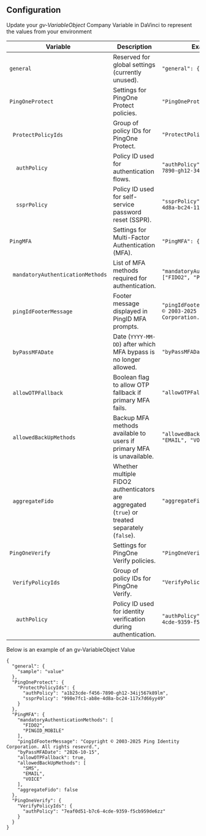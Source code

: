 ## Configuration 
Update your *gv-VariableObject* Company Variable in DaVinci to represent the values from your environment 

| Variable                           | Description                                                                                    | Example Value                                                                                   |
| ---------------------------------- | ---------------------------------------------------------------------------------------------- | ----------------------------------------------------------------------------------------------- |
| `general`                          | Reserved for global settings (currently unused).                                               | `"general": {"sample": "value"}`                                                                |
| `PingOneProtect`                   | Settings for PingOne Protect policies.                                                         | `"PingOneProtect": {}`                                                                          |
|   `ProtectPolicyIds`               | Group of policy IDs for PingOne Protect.                                                       | `"ProtectPolicyIds": {}`                                                                        |
|     `authPolicy`                   | Policy ID used for authentication flows.                                                       | `"authPolicy": "a1b23cde-f456-7890-gh12-34ij567k89lm"`                                          |
|     `ssprPolicy`                   | Policy ID used for self-service password reset (SSPR).                                         | `"ssprPolicy": "998e7fc1-ab8e-4d8a-bc24-117x7d66yy49"`                                          |
| `PingMFA`                          | Settings for Multi-Factor Authentication (MFA).                                                | `"PingMFA": {}`                                                                                 |
|   `mandatoryAuthenticationMethods` | List of MFA methods required for authentication.                                               | `"mandatoryAuthenticationMethods": ["FIDO2", "PINGID_MOBILE"]`                                  |
|   `pingIdFooterMessage`            | Footer message displayed in PingID MFA prompts.                                                | `"pingIdFooterMessage": "Copyright © 2003-2025 Ping Identity Corporation. All rights resevrd."` |
|   `byPassMFADate`                  | Date (`YYYY-MM-DD`) after which MFA bypass is no longer allowed.                               | `"byPassMFADate": "2026-10-15"`                                                                 |
|   `allowOTPFallback`               | Boolean flag to allow OTP fallback if primary MFA fails.                                       | `"allowOTPFallback": true`                                                                      |
|   `allowedBackUpMethods`           | Backup MFA methods available to users if primary MFA is unavailable.                           | `"allowedBackUpMethods": ["SMS", "EMAIL", "VOICE"]`                                             |
|   `aggregateFido`                  | Whether multiple FIDO2 authenticators are aggregated (`true`) or treated separately (`false`). | `"aggregateFido": false`                                                                        |
| `PingOneVerify`                    | Settings for PingOne Verify policies.                                                          | `"PingOneVerify": {}`                                                                           |
|   `VerifyPolicyIds`                | Group of policy IDs for PingOne Verify.                                                        | `"VerifyPolicyIds": {}`                                                                         |
|     `authPolicy`                   | Policy ID used for identity verification during authentication.                                | `"authPolicy": "7eaf0d51-b7c6-4cde-9359-f5cb959de6zz"`                                          |

Below is an example of an gv-VariableObject Value
```
{
  "general": {
    "sample": "value"
  },
  "PingOneProtect": {
    "ProtectPolicyIds": {
      "authPolicy": "a1b23cde-f456-7890-gh12-34ij567k89lm",
      "ssprPolicy": "998e7fc1-ab8e-4d8a-bc24-117x7d66yy49"
    }
  },
  "PingMFA": {
    "mandatoryAuthenticationMethods": [
      "FIDO2",
      "PINGID_MOBILE"
    ],
    "pingIdFooterMessage": "Copyright © 2003-2025 Ping Identity Corporation. All rights resevrd.",
    "byPassMFADate": "2026-10-15",
    "allowOTPFallback": true,
    "allowedBackUpMethods": [
      "SMS",
      "EMAIL",
      "VOICE"
    ],
    "aggregateFido": false
  },
  "PingOneVerify": {
    "VerifyPolicyIds": {
      "authPolicy": "7eaf0d51-b7c6-4cde-9359-f5cb959de6zz"
    }
  }
}
```